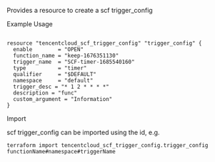 Provides a resource to create a scf trigger_config

Example Usage

```hcl

resource "tencentcloud_scf_trigger_config" "trigger_config" {
  enable        = "OPEN"
  function_name = "keep-1676351130"
  trigger_name  = "SCF-timer-1685540160"
  type          = "timer"
  qualifier     = "$DEFAULT"
  namespace     = "default"
  trigger_desc = "* 1 2 * * * *"
  description = "func"
  custom_argument = "Information"
}

```

Import

scf trigger_config can be imported using the id, e.g.

```
terraform import tencentcloud_scf_trigger_config.trigger_config functionName#namespace#triggerName
```